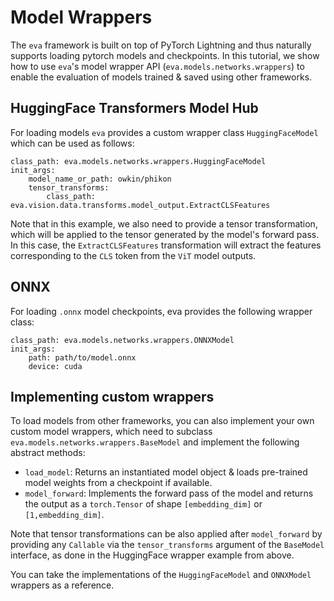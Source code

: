 # Model Wrappers

The `eva` framework is built on top of PyTorch Lightning and thus naturally supports loading pytorch models and checkpoints. In this tutorial, we show how to use `eva`'s model wrapper API (`eva.models.networks.wrappers`) to enable the evaluation of models trained & saved using other frameworks.


## HuggingFace Transformers Model Hub
For loading models `eva` provides a custom wrapper class `HuggingFaceModel` which can be used as follows:

```
class_path: eva.models.networks.wrappers.HuggingFaceModel
init_args:
    model_name_or_path: owkin/phikon
    tensor_transforms: 
        class_path: eva.vision.data.transforms.model_output.ExtractCLSFeatures
```

Note that in this example, we also need to provide a tensor transformation, which will be applied to the tensor generated by the model's forward pass. In this case, the `ExtractCLSFeatures` transformation will extract the features corresponding to the `CLS` token from the `ViT` model outputs.

## ONNX
For loading `.onnx` model checkpoints, eva provides the following wrapper class:

```
class_path: eva.models.networks.wrappers.ONNXModel
init_args:
    path: path/to/model.onnx
    device: cuda
```

## Implementing custom wrappers

To load models from other frameworks, you can also implement your own custom model wrappers, which need to subclass `eva.models.networks.wrappers.BaseModel` and implement the following abstract methods: 

- `load_model`: Returns an instantiated model object & loads pre-trained model weights from a checkpoint if available. 
- `model_forward`: Implements the forward pass of the model and returns the output as a `torch.Tensor` of shape `[embedding_dim]` or `[1,embedding_dim]`.

Note that tensor transformations can be also applied after `model_forward` by providing any `Callable` via the `tensor_transforms` argument of the `BaseModel` interface, as done in the HuggingFace wrapper example from above.

You can take the implementations of the `HuggingFaceModel` and `ONNXModel` wrappers as a reference.

